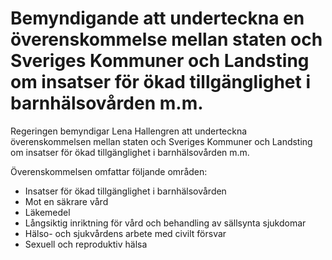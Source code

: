 # Bemyndigande att underteckna en överenskommelse mellan staten och Sveriges Kommuner och Landsting om insatser för ökad tillgänglighet i barnhälsovården m.m.

Regeringen bemyndigar Lena Hallengren att underteckna överenskommelsen mellan staten och Sveriges Kommuner och Landsting om insatser för ökad tillgänglighet i barnhälsovården m.m.

Överenskommelsen omfattar följande områden:

* Insatser för ökad tillgänglighet i barnhälsovården
* Mot en säkrare vård
* Läkemedel
* Långsiktig inriktning för vård och behandling av sällsynta sjukdomar
* Hälso- och sjukvårdens arbete med civilt försvar
* Sexuell och reproduktiv hälsa

